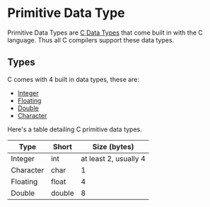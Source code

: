 # Primitive Data Type
Primitive Data Types are [C Data Types](./CS50x_C-Data-Types.md) that come built in with the C language. Thus all C compilers support these data types.

## Types
C comes with 4 built in data types, these are:
- [Integer](./CS50x_Integer.md)
- [Floating](./CS50x_Floating.md)
- [Double](./CS50x_Double.md)
- [Character](./CS50x_Character.md)

Here's a table detailing C primitive data types.

| Type      | Short  | Size (bytes)          |
| --------- | ------ | --------------------- |
| Integer   | int    | at least 2, usually 4 |
| Character | char   | 1                     |
| Floating  | float  | 4                     |
| Double    | double | 8                     |

